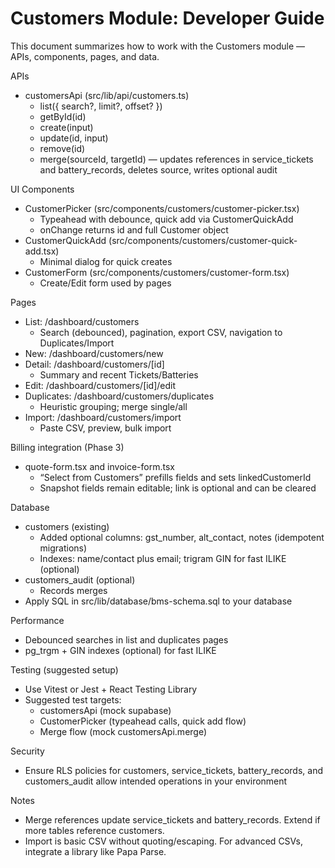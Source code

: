 # Customers Module: Developer Guide

This document summarizes how to work with the Customers module — APIs, components, pages, and data.

APIs
- customersApi (src/lib/api/customers.ts)
  - list({ search?, limit?, offset? })
  - getById(id)
  - create(input)
  - update(id, input)
  - remove(id)
  - merge(sourceId, targetId) — updates references in service_tickets and battery_records, deletes source, writes optional audit

UI Components
- CustomerPicker (src/components/customers/customer-picker.tsx)
  - Typeahead with debounce, quick add via CustomerQuickAdd
  - onChange returns id and full Customer object
- CustomerQuickAdd (src/components/customers/customer-quick-add.tsx)
  - Minimal dialog for quick creates
- CustomerForm (src/components/customers/customer-form.tsx)
  - Create/Edit form used by pages

Pages
- List: /dashboard/customers
  - Search (debounced), pagination, export CSV, navigation to Duplicates/Import
- New: /dashboard/customers/new
- Detail: /dashboard/customers/[id]
  - Summary and recent Tickets/Batteries
- Edit: /dashboard/customers/[id]/edit
- Duplicates: /dashboard/customers/duplicates
  - Heuristic grouping; merge single/all
- Import: /dashboard/customers/import
  - Paste CSV, preview, bulk import

Billing integration (Phase 3)
- quote-form.tsx and invoice-form.tsx
  - “Select from Customers” prefills fields and sets linkedCustomerId
  - Snapshot fields remain editable; link is optional and can be cleared

Database
- customers (existing)
  - Added optional columns: gst_number, alt_contact, notes (idempotent migrations)
  - Indexes: name/contact plus email; trigram GIN for fast ILIKE (optional)
- customers_audit (optional)
  - Records merges
- Apply SQL in src/lib/database/bms-schema.sql to your database

Performance
- Debounced searches in list and duplicates pages
- pg_trgm + GIN indexes (optional) for fast ILIKE

Testing (suggested setup)
- Use Vitest or Jest + React Testing Library
- Suggested test targets:
  - customersApi (mock supabase)
  - CustomerPicker (typeahead calls, quick add flow)
  - Merge flow (mock customersApi.merge)

Security
- Ensure RLS policies for customers, service_tickets, battery_records, and customers_audit allow intended operations in your environment

Notes
- Merge references update service_tickets and battery_records. Extend if more tables reference customers.
- Import is basic CSV without quoting/escaping. For advanced CSVs, integrate a library like Papa Parse.

